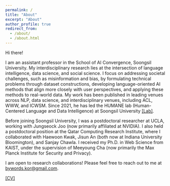 ```yaml
---
permalink: /
title: "About"
excerpt: "About"
author_profile: true
redirect_from:
  - /about/
  - /about.html
---
```


Hi there!

I am an assistant professor in the School of AI Convergence, Soongsil University. My interdisciplinary research lies at the intersection of language intelligence, data science, and social science. I focus on addressing societal challenges, such as misinformation and bias, by formulating technical problems through dataset constructions, developing language-oriented AI methods that align more closely with user perspectives, and applying these methods to real-world data. My work has been published in leading venues across NLP, data science, and interdisciplinary venues, including ACL, WWW, and ICWSM. Since 2021, he has led the HUMANE lab (Human-Centered Language and Data Intelligence) at Soongsil University [[Lab]](https://ssu-humane.github.io).

Before joining Soongsil University, I was a postdoctoral researcher at UCLA, working with Jungseock Joo (now primarily affiliated at NVIDIA). I also held a postdoctoral position at the Qatar Computing Research Institute, where I collaborated with Haewoon Kwak, Jisun An (both now at Indiana University Bloomington), and Sanjay Chawla. I received my Ph.D. in Web Science from KAIST, under the supervision of Meeyoung Cha (now primarily the Max Planck Institute for Security and Privacy).

I am open to research collaborations! Please feel free to reach out to me at bywords.kor@gmail.com.

[\[CV\]](/files/Kunwoo_CV.pdf)


<!--- 
# News

{% for post in site.news reversed %}
  {% include archive-single-news.html %}
{% endfor %}
-->
